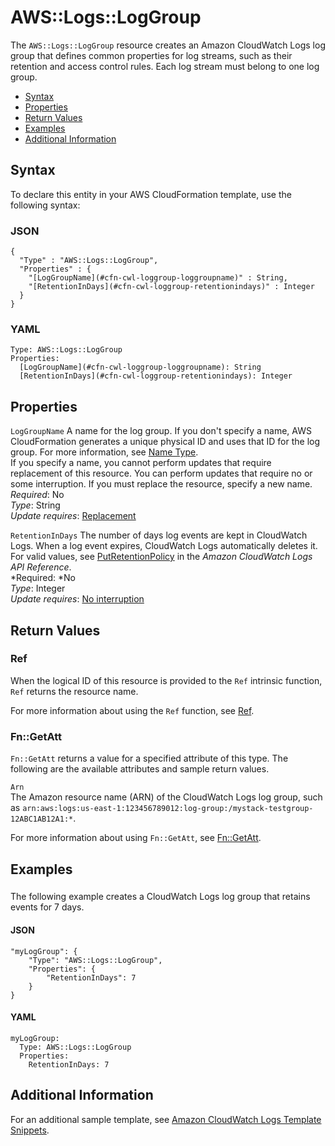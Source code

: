 # AWS::Logs::LogGroup<a name="aws-resource-logs-loggroup"></a>

The `AWS::Logs::LogGroup` resource creates an Amazon CloudWatch Logs log group that defines common properties for log streams, such as their retention and access control rules\. Each log stream must belong to one log group\.


+ [Syntax](#aws-resource-logs-loggroup-syntax)
+ [Properties](#w3ab2c21c10d825b9)
+ [Return Values](#w3ab2c21c10d825c11)
+ [Examples](#w3ab2c21c10d825c13)
+ [Additional Information](#w3ab2c21c10d825c15)

## Syntax<a name="aws-resource-logs-loggroup-syntax"></a>

To declare this entity in your AWS CloudFormation template, use the following syntax:

### JSON<a name="aws-resource-logs-loggroup-syntax.json"></a>

```
{
  "Type" : "AWS::Logs::LogGroup",
  "Properties" : {
    "[LogGroupName](#cfn-cwl-loggroup-loggroupname)" : String,
    "[RetentionInDays](#cfn-cwl-loggroup-retentionindays)" : Integer
  }
}
```

### YAML<a name="aws-resource-logs-loggroup-syntax.yaml"></a>

```
Type: AWS::Logs::LogGroup
Properties: 
  [LogGroupName](#cfn-cwl-loggroup-loggroupname): String
  [RetentionInDays](#cfn-cwl-loggroup-retentionindays): Integer
```

## Properties<a name="w3ab2c21c10d825b9"></a>

`LogGroupName`  <a name="cfn-cwl-loggroup-loggroupname"></a>
A name for the log group\. If you don't specify a name, AWS CloudFormation generates a unique physical ID and uses that ID for the log group\. For more information, see [Name Type](aws-properties-name.md)\.  
If you specify a name, you cannot perform updates that require replacement of this resource\. You can perform updates that require no or some interruption\. If you must replace the resource, specify a new name\.
*Required*: No  
*Type*: String  
*Update requires*: [Replacement](using-cfn-updating-stacks-update-behaviors.md#update-replacement)

`RetentionInDays`  <a name="cfn-cwl-loggroup-retentionindays"></a>
The number of days log events are kept in CloudWatch Logs\. When a log event expires, CloudWatch Logs automatically deletes it\. For valid values, see [PutRetentionPolicy](http://docs.aws.amazon.com/AmazonCloudWatchLogs/latest/APIReference/API_PutRetentionPolicy.html) in the *Amazon CloudWatch Logs API Reference*\.  
*Required: *No  
*Type*: Integer  
*Update requires*: [No interruption](using-cfn-updating-stacks-update-behaviors.md#update-no-interrupt)

## Return Values<a name="w3ab2c21c10d825c11"></a>

### Ref<a name="w3ab2c21c10d825c11b2"></a>

When the logical ID of this resource is provided to the `Ref` intrinsic function, `Ref` returns the resource name\.

For more information about using the `Ref` function, see [Ref](intrinsic-function-reference-ref.md)\.

### Fn::GetAtt<a name="w3ab2c21c10d825c11b4"></a>

`Fn::GetAtt` returns a value for a specified attribute of this type\. The following are the available attributes and sample return values\.

`Arn`  
The Amazon resource name \(ARN\) of the CloudWatch Logs log group, such as `arn:aws:logs:us-east-1:123456789012:log-group:/mystack-testgroup-12ABC1AB12A1:*`\.

For more information about using `Fn::GetAtt`, see [Fn::GetAtt](intrinsic-function-reference-getatt.md)\.

## Examples<a name="w3ab2c21c10d825c13"></a>

### <a name="w3ab2c21c10d825c13b2"></a>

The following example creates a CloudWatch Logs log group that retains events for 7 days\.

#### JSON<a name="aws-resource-logs-loggroup-example.json"></a>

```
"myLogGroup": {
    "Type": "AWS::Logs::LogGroup",
    "Properties": {
        "RetentionInDays": 7
    }
}
```

#### YAML<a name="aws-resource-logs-loggroup-example.yaml"></a>

```
myLogGroup: 
  Type: AWS::Logs::LogGroup
  Properties: 
    RetentionInDays: 7
```

## Additional Information<a name="w3ab2c21c10d825c15"></a>

For an additional sample template, see [Amazon CloudWatch Logs Template Snippets](quickref-cloudwatchlogs.md)\.